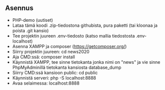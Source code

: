 ## Asennus

- PHP-demo (uutiset)
- Lataa tämä koodi .zip-tiedostona githubista, pura paketti  (tai kloonaa ja poista .git kansio)
- Tee projektin juureen .env-tiedosto (katso mallia tiedostosta .env-localhost)
- Asenna XAMPP ja composer (https://getcomposer.org/)
- Siirry projektin juureen: cd news2020
- Aja CMD:ssä: composer install
- Käynnistä XAMPP, tee sinne tietokanta jonka nimi on "news" ja vie sinne PhpMyAdminillä tietokanta kansiosta database_dump
- Siirry CMD:ssä kansioon public: cd public
- Käynnistä serveri: php -S localhost:8888
- Avaa selaimessa: localhost:8888
